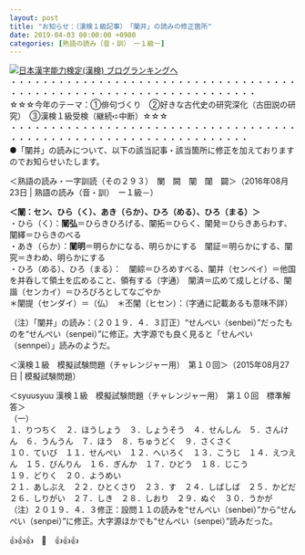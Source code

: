 ```yaml
---
layout: post
title: "お知らせ：（漢検１級記事）　「闡并」の読みの修正箇所"
date: 2019-04-03 00:00:00 +0900
categories: [熟語の読み（音・訓）　ー１級－]
---
```


[![](/syuusyuu9701/assets/images/お知らせ：（漢検１級記事）-「闡并」の読みの修正箇所-br_c_3028_1.gif)](http://blog.with2.net/link.php?1659096:3028 "日本漢字能力検定(漢検) ブログランキングへ")[日本漢字能力検定(漢検) ブログランキングへ](http://blog.with2.net/link.php?1659096:3028)  
・・・・・・・・・・・・・・・・・・・・・・・・・・・・・・・・・・・・・・・・・・・・・・・・・・・・・・・・・・・・・・・・・・・  
☆☆☆今年のテーマ：①俳句づくり　②好きな古代史の研究深化（古田説の研究）　③漢検１級受検（継続➪中断）☆☆☆  
・・・・・・・・・・・・・・・・・・・・・・・・・・・・・・・・・・・・・・・・・・・・・・・・・・・・・・・・・・・・・・・・・・  
●「闡并」の読みについて、以下の該当記事・該当箇所に修正を加えておりますのでお知らせいたします。  
  
＜熟語の読み・一字訓読（その２９３）　闌　闕　闡　闥　闢＞（2016年08月23日 | 熟語の読み（音・訓）　ー１級－）  
  
**＜闡：セン、ひら（く）、あき（らか）、ひろ（める）、ひろ（まる）＞**  
・ひら（く）：**闡弘**＝ひらきひろげる、闡拓＝ひらく、闡発＝ひらきあらわす、闡繹＝ひらきのべる  
・あき（らか）：**闡明**＝明らかになる、明らかにする　闡証＝明らかにする、闡究＝きわめ、明らかにする  
・ひろ（める）、ひろ（まる）：　闡綜＝ひろめすべる、闡并（センペイ）＝他国を并呑して領土を広めること、領有する（字通）　闡済＝広めて成しとげる、闡諧（センカイ）＝ひろびろとしてなごやか  
＊闡提（センダイ）＝（仏）　＊丕闡（ヒセン）：（字通に記載あるも意味不詳）  
  
（注）「闡并」の読み：（２０１９．４．３訂正）“せんべい（senbei）”だったものを“せんぺい（senpei）”に修正。大字源でも良く見ると「せんぺい（sennpei）」読みのようだ。  
  
＜漢検１級　模擬試験問題（チャレンジャー用）　第１０回＞（2015年08月27日 | 模擬試験問題）  
  
＜syuusyuu 漢検１級　模擬試験問題（チャレンジャー用）　第１０回　標準解答＞  
（一）  
１．りつちく　２．ほうしょう　３．しょうそう　４．せんしん　５．さんけん　６．うんうん　７．ほう　８．ちゅうどく　９．さくさく  
１０．ていび　１１．せんぺい　１２．へいろく　１３．こうじ　１４．えつえん　１５．びんりん　１６．ぎんか　１７．ひどう　１８．じこう  
１９．どりく　２０．ようめい  
２１．あしぶえ　２２．ひとくさり　２３．す　２４．しばしば　２５．かどだ　２６．しりがい　２７．しき　２８．しおり　２９．ぬぐ　３０．うかが  
（注）２０１９．４．３修正：設問１１の読みを“せんべい（senbei）”から“せんぺい（senpei）”に修正。大字源ほかでも“せんぺい（senpei）”読みだった。  
  
👍👍👍　🐖　👍👍👍